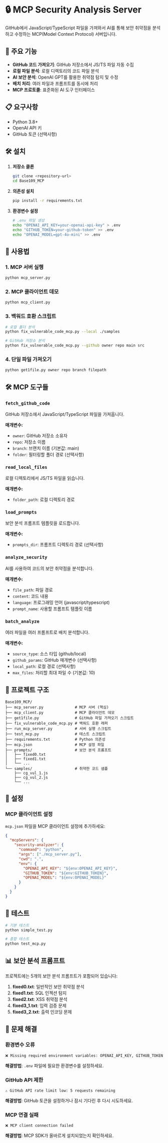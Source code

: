 # 🔒 MCP Security Analysis Server

GitHub에서 JavaScript/TypeScript 파일을 가져와서 AI를 통해 보안 취약점을 분석하고 수정하는 MCP(Model Context Protocol) 서버입니다.

## 🚀 주요 기능

- **GitHub 코드 가져오기**: GitHub 저장소에서 JS/TS 파일 자동 수집
- **로컬 파일 분석**: 로컬 디렉토리의 코드 파일 분석
- **AI 보안 분석**: OpenAI GPT를 활용한 취약점 탐지 및 수정
- **배치 처리**: 여러 파일과 프롬프트를 동시에 처리
- **MCP 프로토콜**: 표준화된 AI 도구 인터페이스

## 📋 요구사항

- Python 3.8+
- OpenAI API 키
- GitHub 토큰 (선택사항)

## 🛠️ 설치

1. **저장소 클론**
   ```bash
   git clone <repository-url>
   cd Base109_MCP
   ```

2. **의존성 설치**
   ```bash
   pip install -r requirements.txt
   ```

3. **환경변수 설정**
   ```bash
   # .env 파일 생성
   echo "OPENAI_API_KEY=your-openai-api-key" > .env
   echo "GITHUB_TOKEN=your-github-token" >> .env
   echo "OPENAI_MODEL=gpt-4o-mini" >> .env
   ```

## 🎯 사용법

### 1. MCP 서버 실행

```bash
python mcp_server.py
```

### 2. MCP 클라이언트 데모

```bash
python mcp_client.py
```

### 3. 백워드 호환 스크립트

```bash
# 로컬 폴더 분석
python fix_vulnerable_code_mcp.py --local ./samples

# GitHub 저장소 분석
python fix_vulnerable_code_mcp.py --github owner repo main src
```

### 4. 단일 파일 가져오기

```bash
python get1file.py owner repo branch filepath
```

## 🛠️ MCP 도구들

### `fetch_github_code`
GitHub 저장소에서 JavaScript/TypeScript 파일을 가져옵니다.

**매개변수:**
- `owner`: GitHub 저장소 소유자
- `repo`: 저장소 이름
- `branch`: 브랜치 이름 (기본값: main)
- `folder`: 필터링할 폴더 경로 (선택사항)

### `read_local_files`
로컬 디렉토리에서 JS/TS 파일을 읽습니다.

**매개변수:**
- `folder_path`: 로컬 디렉토리 경로

### `load_prompts`
보안 분석 프롬프트 템플릿을 로드합니다.

**매개변수:**
- `prompts_dir`: 프롬프트 디렉토리 경로 (선택사항)

### `analyze_security`
AI를 사용하여 코드의 보안 취약점을 분석합니다.

**매개변수:**
- `file_path`: 파일 경로
- `content`: 코드 내용
- `language`: 프로그래밍 언어 (javascript/typescript)
- `prompt_name`: 사용할 프롬프트 템플릿 이름

### `batch_analyze`
여러 파일을 여러 프롬프트로 배치 분석합니다.

**매개변수:**
- `source_type`: 소스 타입 (github/local)
- `github_params`: GitHub 매개변수 (선택사항)
- `local_path`: 로컬 경로 (선택사항)
- `max_files`: 처리할 최대 파일 수 (기본값: 10)

## 📁 프로젝트 구조

```
Base109_MCP/
├── mcp_server.py              # MCP 서버 (핵심)
├── mcp_client.py              # MCP 클라이언트 데모
├── get1file.py                # GitHub 파일 가져오기 스크립트
├── fix_vulnerable_code_mcp.py # 백워드 호환 래퍼
├── run_mcp_server.py          # 서버 실행 스크립트
├── test_mcp.py                # 테스트 스크립트
├── requirements.txt           # Python 의존성
├── mcp.json                   # MCP 설정 파일
├── prompts/                   # 보안 분석 프롬프트
│   ├── fixed0.txt
│   ├── fixed1.txt
│   └── ...
└── samples/                   # 취약한 코드 샘플
    ├── cg_vul_1.js
    ├── cg_vul_2.js
    └── ...
```

## 🔧 설정

### MCP 클라이언트 설정

`mcp.json` 파일을 MCP 클라이언트 설정에 추가하세요:

```json
{
  "mcpServers": {
    "security-analyzer": {
      "command": "python",
      "args": ["./mcp_server.py"],
      "cwd": ".",
      "env": {
        "OPENAI_API_KEY": "${env:OPENAI_API_KEY}",
        "GITHUB_TOKEN": "${env:GITHUB_TOKEN}",
        "OPENAI_MODEL": "${env:OPENAI_MODEL}"
      }
    }
  }
}
```

## 🧪 테스트

```bash
# 기본 테스트
python simple_test.py

# 종합 테스트
python test_mcp.py
```

## 📊 보안 분석 프롬프트

프로젝트에는 5개의 보안 분석 프롬프트가 포함되어 있습니다:

1. **fixed0.txt**: 일반적인 보안 취약점 분석
2. **fixed1.txt**: SQL 인젝션 탐지
3. **fixed2.txt**: XSS 취약점 분석
4. **fixed3_1.txt**: 입력 검증 문제
5. **fixed3_2.txt**: 출력 인코딩 문제

## 🚨 문제 해결

### 환경변수 오류
```
❌ Missing required environment variables: OPENAI_API_KEY, GITHUB_TOKEN
```
**해결방법**: `.env` 파일에 필요한 환경변수를 설정하세요.

### GitHub API 제한
```
⚠️ GitHub API rate limit low: 5 requests remaining
```
**해결방법**: GitHub 토큰을 설정하거나 잠시 기다린 후 다시 시도하세요.

### MCP 연결 실패
```
❌ MCP client connection failed
```
**해결방법**: MCP SDK가 올바르게 설치되었는지 확인하세요.



